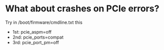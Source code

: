 # What about crashes on PCIe errors?

Try in /boot/firmware/cmdline.txt this
 * 1st: pcie_aspm=off
 * 2nd: pcie_ports=compat
 * 3rd: pcie_port_pm=off
